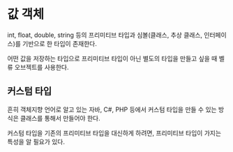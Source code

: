 # 값 객체

int, float, double, string 등의 프리미티브 타입과 심볼(클래스, 추상 클래스, 인터페이스)를 기반으로 한 타입이 존재한다.

어떤 값을 저장하는 타입으로 프리미티브 타입이 아닌 별도의 타입을 만들고 싶을 때 벨류 오브젝트를 사용한다.

## 커스텀 타입

흔히 객체지향 언어로 알고 있는 자바, C#, PHP 등에서 커스텀 타입을 만들 수 있는 방식은 클래스를 통해서 만들어야 한다.

커스텀 타입을 기존의 프리미티브 타입을 대신하게 하려면, 프리미티브 타입이 가지는 특성을 알 필요가 있다.
